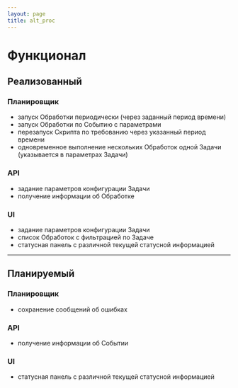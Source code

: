```yaml
---
layout: page
title: alt_proc
---
```

# Функционал 

## Реализованный

### Планировщик
- запуск Обработки периодически (через заданный период времени)
- запуск Обработки по Событию с параметрами 
- перезапуск Скрипта по требованию через указанный период времени
- одновременное выполнение нескольких Обработок одной Задачи (указывается в 
параметрах Задачи)

### API
- задание параметров конфигурации Задачи 
- получение информации об Обработке

### UI
- задание параметров конфигурации Задачи
- список Обработок с фильтрацией по Задаче
- статусная панель с различной текущей статусной информацией

---
## Планируемый

### Планировщик
- сохранение сообщений об ошибках

### API
- получение информации об Событии

### UI
- статусная панель с различной текущей статусной информацией
